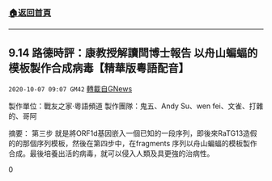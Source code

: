 ###  [:house:返回首頁](https://github.com/ourhimalayas/txt)
---

## 9.14 路德時評：康教授解讀閆博士報告 以舟山蝙蝠的模板製作合成病毒【精華版粵語配音】
`2020-10-07 09:07 GM42` [轉載自GNews](https://gnews.org/zh-hant/408684/)

製作單位：戰友之家·粵語頻道
製作團隊：鬼五、Andy Su、wen fei、文雀、打雜的、哥阿



摘要：
第三步 就是將ORF1d基因嵌入一個已知的一段序列，即後來RaTG13造假的的那個序列模板，然後在第四步中，在fragments 序列以舟山蝙蝠的模板製作合成。最後培養出活的病毒，就可以侵入人類及具更強的治病性。

0
